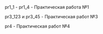 pr1_1 - pr1_4 - Практическая работа №1

pr3_123 и pr3_45 - Практическая работ №3

pr4 - Практическая работ №4
